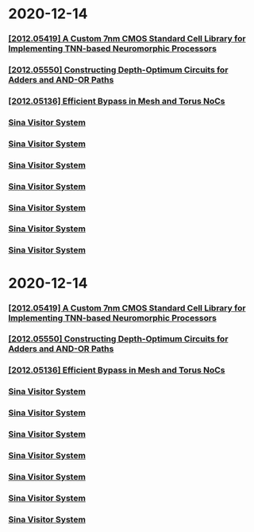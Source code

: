 
# 2020-12-14

### [[2012.05419] A Custom 7nm CMOS Standard Cell Library for Implementing TNN-based Neuromorphic Processors](http://arxiv.org/abs/2012.05419)

### [[2012.05550] Constructing Depth-Optimum Circuits for Adders and AND-OR Paths](http://arxiv.org/abs/2012.05550)

### [[2012.05136] Efficient Bypass in Mesh and Torus NoCs](http://arxiv.org/abs/2012.05136)

### [Sina Visitor System](https://weibo.com/6134470959/JykrhfxEl)

### [Sina Visitor System](https://weibo.com/6134470959/Jykpja0LS)

### [Sina Visitor System](https://weibo.com/6134470959/JyjMR8fgV)

### [Sina Visitor System](https://weibo.com/6134470959/JyiG0tyHh)

### [Sina Visitor System](https://weibo.com/6134470959/JyhGFuAE8)

### [Sina Visitor System](https://weibo.com/6134470959/Jyhzeg1Xo)

### [Sina Visitor System](https://weibo.com/6134470959/Jd0YRAon6)
# 2020-12-14

### [[2012.05419] A Custom 7nm CMOS Standard Cell Library for Implementing TNN-based Neuromorphic Processors](http://arxiv.org/abs/2012.05419)

### [[2012.05550] Constructing Depth-Optimum Circuits for Adders and AND-OR Paths](http://arxiv.org/abs/2012.05550)

### [[2012.05136] Efficient Bypass in Mesh and Torus NoCs](http://arxiv.org/abs/2012.05136)

### [Sina Visitor System](https://weibo.com/6134470959/JykrhfxEl)

### [Sina Visitor System](https://weibo.com/6134470959/Jykpja0LS)

### [Sina Visitor System](https://weibo.com/6134470959/JyjMR8fgV)

### [Sina Visitor System](https://weibo.com/6134470959/JyiG0tyHh)

### [Sina Visitor System](https://weibo.com/6134470959/JyhGFuAE8)

### [Sina Visitor System](https://weibo.com/6134470959/Jyhzeg1Xo)

### [Sina Visitor System](https://weibo.com/6134470959/Jd0YRAon6)